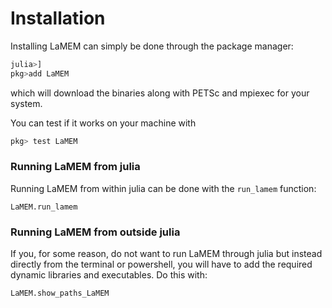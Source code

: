 # Installation

Installing LaMEM can simply be done through the package manager:
```julia
julia>]
pkg>add LaMEM
```
which will download the binaries along with PETSc and mpiexec for your system.

You can test if it works on your machine with
```julia
pkg> test LaMEM
```

### Running LaMEM from julia
Running LaMEM from within julia can be done with the `run_lamem` function:

```@docs
LaMEM.run_lamem
```


### Running LaMEM from outside julia
If you, for some reason, do not want to run LaMEM through julia but instead directly from the terminal or powershell, you will have to add the required dynamic libraries and executables.
Do this with:
```@docs
LaMEM.show_paths_LaMEM
```
